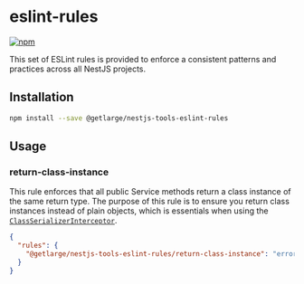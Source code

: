 # eslint-rules

[![npm][npm-image]][npm-url]

[npm-image]: https://img.shields.io/npm/v/@getlarge/nestjs-tools-eslint-rules.svg?style=flat
[npm-url]: https://npmjs.org/package/@getlarge/nestjs-tools-eslint-rules

This set of ESLint rules is provided to enforce a consistent patterns and practices across all NestJS projects.

## Installation

```bash
npm install --save @getlarge/nestjs-tools-eslint-rules
```

## Usage

### return-class-instance

This rule enforces that all public Service methods return a class instance of the same return type.
The purpose of this rule is to ensure you return class instances instead of plain objects, which is essentials when using the [`ClassSerializerInterceptor`](https://docs.nestjs.com/techniques/serialization#class-serializer-interceptor).

```json
{
  "rules": {
    "@getlarge/nestjs-tools-eslint-rules/return-class-instance": "error",
  }
}
```
